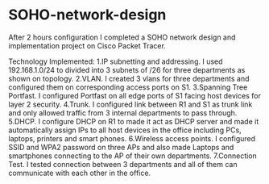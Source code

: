 # SOHO-network-design
After 2 hours configuration I completed a SOHO network design and implementation project on Cisco Packet Tracer.

Technology Implemented:
1.IP subnetting and addressing. I used 192.168.1.0/24 to divided into 3 subnets of /26 for three departments as shown on topology.
2.VLAN. I created 3 vlans for three departments and configured them on corresponding access ports on S1.
3.Spanning Tree Portfast. I configured Portfast on all edge ports of S1 facing host devices for layer 2 security.
4.Trunk. I configured link between R1 and S1 as trunk link and only allowed traffic from 3 internal departments to pass through.
5.DHCP. I configure DHCP on R1 to made it act as DHCP server and made it automatically assign IPs to all host devices in the office including PCs, laptops, printers and smart phones.
6.Wireless access points. I configured SSID and WPA2 password on three APs and also made Laptops and smartphones connecting to the AP of their own departments.
7.Connection Test. I tested connection between 3 departments and all of them can communicate with each other in the office.
